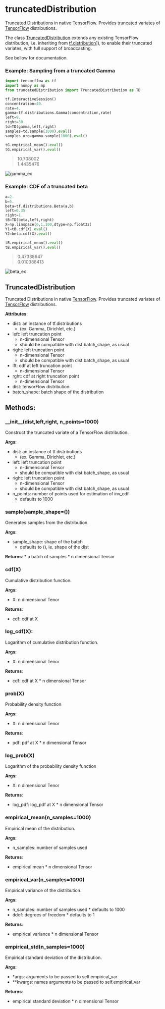 # truncatedDistribution

Truncated Distributions in native [TensorFlow](https://www.tensorflow.org/). Provides truncated variates of [TensorFlow](https://www.tensorflow.org/) distributions.

The class [TruncatedDistribution](TruncatedDistribution) extends any existing TensorFlow distribution, i.e. inheriting from [tf.distribution](https://www.tensorflow.org/api_docs/python/tf/distributions/Distribution)]), to enable their truncated variates, with full support of broadcasting.

See bellow for documentation.

### Example: Sampling from a truncated Gamma

```python
import tensorflow as tf
import numpy as np
from truncatedDistribution import TruncatedDistribution as TD

tf.InteractiveSession()
concentration=40.
rate=4.
gamma=tf.distributions.Gamma(concentration,rate)
left=9.
right=30.
td=TD(gamma,left,right)
samples=td.sample(1000).eval()
samples_org=gamma.sample(1000).eval()

tG.empirical_mean().eval()
tG.empirical_var().eval()
```
> 10.708002  
1.4435476


![gamma_ex](/imgs/gamma_ex.png)


### Example: CDF of a truncated beta


```python
a=2.
b=5.
beta=tf.distributions.Beta(a,b)
left=0.35
right=1.
tB=TD(beta,left,right)
X=np.linspace(0,1,100,dtype=np.float32)
Y1=tB.cdf(X).eval()
Y2=beta.cdf(X).eval()

tB.empirical_mean().eval()
tB.empirical_var().eval()
```
> 0.47338647  
0.010388413

![beta_ex](/imgs/beta_ex.png)


## TruncatedDistribution

Truncated Distributions in native [TensorFlow](https://www.tensorflow.org/). Provides truncated variates of [TensorFlow](https://www.tensorflow.org/) distributions.

  **Attributes**:
  * dist: an instance of tf.distributions
      * (ex. Gamma, Dirichlet, etc.)
  * left: left truncation point
      * n-dimensional Tensor
      * should be compatible with dist.batch_shape, as usual
  * right: left truncation point
      * n-dimensional Tensor
      * should be compatible with dist.batch_shape, as usual
  * lft: cdf at left truncation point
      * n-dimensional Tensor
  * rght: cdf at right truncation point
      * n-dimensional Tensor
  * dist: tensorFlow distribution
  * batch_shape: batch shape of the distribution

## Methods:

### \_\_init\_\_(dist,left,right, n_points=1000)

Construct the truncated variate of a TensorFlow distribution.

  **Args**:
  * dist: an instance of tf.distributions
      * (ex. Gamma, Dirichlet, etc.)
  * left: left truncation point
      * n-dimensional Tensor
      * should be compatible with dist.batch_shape, as usual
  * right: left truncation point
      * n-dimensional Tensor
      * should be compatible with dist.batch_shape, as usual
  * n_points: number of points used for estimation of inv_cdf
      * defaults to 1000

### sample(sample_shape=())

Generates samples from the distribution.

  **Args**:
  * sample_shape: shape of the batch
      * defaults to (), ie. shape of the dist

  **Returns**:
    * a batch of samples
      * n dimensional Tensor

### cdf(X)

Cumulative distribution function.

  **Args**:
  * X: n dimensional Tenor
  
  **Returns**:
  * cdf: cdf at X

### log_cdf(X):

Logarithm of cumulative distribution function.
    
  **Args**:
  * X: n dimensional Tenor
  
  **Returns**:
  * cdf: cdf at X
		* n dimensional Tensor

### prob(X)

Probability density function
    
  **Args**:
  * X: n dimensional Tenor
  
  **Returns**:
  * pdf: pdf at X
		* n dimensional Tensor

### log_prob(X)

Logarithm of the probability density function
    
  **Args**:
  * X: n dimensional Tenor
  
  **Returns**:
  * log\_pdf: log_pdf at X
		* n dimensional Tensor

### empirical\_mean(n_samples=1000)

Empirical mean of the distribution.
    
  **Args**:
  * n_samples: number of samples used
  
  **Returns**:
  * empirical mean
		* n dimensional Tensor

### empirical\_var(n_samples=1000)

Empirical variance of the distribution.
    
  **Args**:
  * n_samples: number of samples used
		* defaults to 1000
  * ddof: degrees of freedom
		* defaults to 1
  
  **Returns**:
  * empirical variance
		* n dimensional Tensor

### empirical\_std(n_samples=1000)

Empirical standard deviation of the distribution.
    
  **Args**:
  * *args: arguments to be passed to self.empirical_var
  * **kwargs: names arguments to be passed to self.empirical_var
  
  **Returns**:
  * empirical standard deviation
		* n dimensional Tensor
